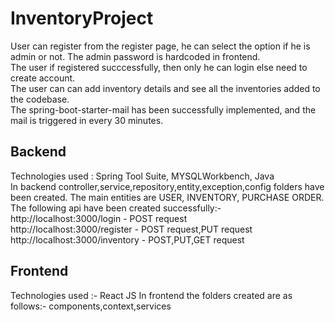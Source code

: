 # InventoryProject

User can register from the register page, he can select the option if he is admin or not. The admin password is hardcoded in frontend.<br>
The user if registered succcessfully, then only he can login else need to create account.<br>
The user can can add inventory details and see all the inventories added to the codebase. <br>
The spring-boot-starter-mail has been successfully implemented, and the mail is triggered in every 30 minutes.

## Backend <br>
Technologies used : Spring Tool Suite, MYSQLWorkbench, Java <br>
In backend controller,service,repository,entity,exception,config folders have been created. The main entities are USER, INVENTORY, PURCHASE ORDER. The following api have been created successfully:- <br>
http://localhost:3000/login - POST request <br>
http://localhost:3000/register - POST request,PUT request <br>
http://localhost:3000/inventory - POST,PUT,GET request <br>

## Frontend <br>
Technologies used :- React JS
In frontend the folders created are as follows:- components,context,services

